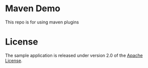 # Maven Demo

This repo is for using maven plugins



# License

The sample application is released under version 2.0 of the [Apache License](http://www.apache.org/licenses/LICENSE-2.0).

